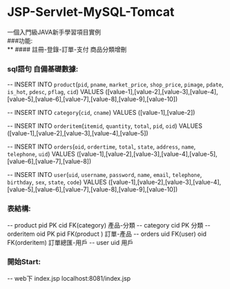 # JSP-Servlet-MySQL-Tomcat

一個入門級JAVA新手學習項目實例   
###功能:  
   ** #### 註冊-登錄-訂單-支付   商品分類增刪

### sql語句 自備基礎數據:
  -- INSERT INTO `product`(`pid`, `pname`, `market_price`, `shop_price`, `pimage`, `pdate`, `is_hot`, `pdesc`, `pflag`, `cid`) VALUES ([value-1],[value-2],[value-3],[value-4],[value-5],[value-6],[value-7],[value-8],[value-9],[value-10])

-- INSERT INTO `category`(`cid`, `cname`) VALUES ([value-1],[value-2])

-- INSERT INTO `orderitem`(`itemid`, `quantity`, `total`, `pid`, `oid`) VALUES ([value-1],[value-2],[value-3],[value-4],[value-5])  

-- INSERT INTO `orders`(`oid`, `ordertime`, `total`, `state`, `address`, `name`, `telephone`, `uid`) VALUES ([value-1],[value-2],[value-3],[value-4],[value-5],[value-6],[value-7],[value-8])

-- INSERT INTO `user`(`uid`, `username`, `password`, `name`, `email`, `telephone`, `birthday`, `sex`, `state`, `code`) VALUES ([value-1],[value-2],[value-3],[value-4],[value-5],[value-6],[value-7],[value-8],[value-9],[value-10])

### 表結構:  

-- product pid PK  cid FK(category)   產品-分類
-- category cid PK   分類
-- orderitem  oid PK  pid FK(product )   訂單-產品
-- orders   uid FK(user)  oid FK(orderitem)    訂單總匯-用戶
-- user uid  用戶

### 開始Start: 
-- web下   index.jsp   localhost:8081/index.jsp
